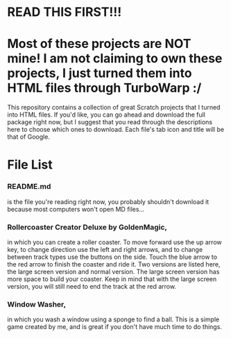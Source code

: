 # READ THIS FIRST!!!
# Most of these projects are NOT mine! I am not claiming to own these projects, I just turned them into HTML files through TurboWarp :/
</p>This repository contains a collection of great Scratch projects that I turned into HTML files. If you'd like, you can go ahead and download the full package right now, but I suggest that you read through the descriptions here to choose which ones to download. Each file's tab icon and title will be that of Google.</p>
<h1>File List</h1>
<p><h3>README.md</h3>is the file you're reading right now, you probably shouldn't download it because most computers won't open MD files...</p>
<p><h3>Rollercoaster Creator Deluxe by GoldenMagic,</h3> in which you can create a roller coaster. To move forward use the up arrow key, to change direction use the left and right arrows, and to change between track types use the buttons on the side. Touch the blue arrow to the red arrow to finish the coaster and ride it. Two versions are listed here, the large screen version and normal version. The large screen version has more space to build your coaster. Keep in mind that with the large screen version, you will still need to end the track at the red arrow.</p>
<p><h3>Window Washer,</h3>in which you wash a window using a sponge to find a ball. This is a simple game created by me, and is great if you don't have much time to do things.</p>
